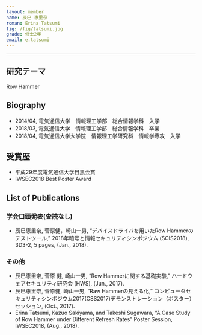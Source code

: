 ```yaml
---
layout: member
name: 辰巳 恵里奈
roman: Erina Tatsumi
fig: /fig/tatsumi.jpg
grade: 修士2年
email: e.tatsumi
---
```


---

## 研究テーマ
Row Hammer

## Biography
- 2014/04, 電気通信大学　情報理工学部　総合情報学科　入学
- 2018/03, 電気通信大学　情報理工学部　総合情報学科　卒業
- 2018/04, 電気通信大学大学院　情報理工学研究科　情報学専攻　入学

## 受賞歴

- 平成29年度電気通信大学目黒会賞
- IWSEC2018 Best Poster Award

## List of Publications

### 学会口頭発表(査読なし)

- 辰巳恵里奈, 菅原健，崎山一男, “デバイスドライバを用いたRow Hammerのテストツール,” 2018年暗号と情報セキュリティシンポジウム (SCIS2018), 3D3-2, 5 pages, (Jan., 2018).

### その他

- 辰巳恵里奈, 菅原 健, 崎山一男, “Row Hammerに関する基礎実験,” ハードウェアセキュリティ研究会 (HWS), (Jun., 2017).
- 辰巳恵里奈, 菅原健, 崎山一男, “Raw Hammerの見える化,” コンピュータセキュリティシンポジウム2017(CSS2017)デモンストレーション（ポスター）セッション, (Oct., 2017).
- Erina Tatsumi, Kazuo Sakiyama, and Takeshi Sugawara, “A Case Study of Row Hammer under Different Refresh Rates” Poster Session, IWSEC2018, (Aug., 2018).

